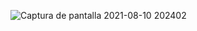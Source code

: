 ![Captura de pantalla 2021-08-10 202402](https://user-images.githubusercontent.com/55493081/128947340-b5cf3dd8-63dd-4e96-9752-1938f570e51e.png)
